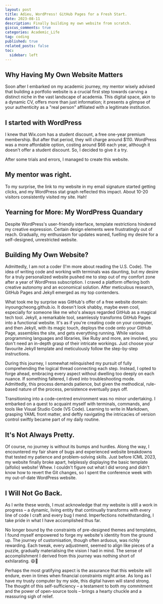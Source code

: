 ```yaml
---
layout: post
title: Adieu, WordPress! GitHub Pages for a Fresh Start. 
date: 2023-08-11
description: Finally building my own website from scratch. 
giscus_comments: true
categories: Academic_Life
tag: coding
published: true
related_posts: false
toc:
  sidebar: left
---
```


## Why Having My Own Website Matters

Soon after I embarked on my academic journey, my mentor wisely advised that building a portfolio website is a crucial first step towards carving a distinct niche in the vast landscape of academia. This digital space, akin to a dynamic CV, offers more than just information; it presents a glimpse of your authenticity as a "real person" affiliated with a legitimate institution.

## I started with WordPress

I knew that Wix.com has a student discount, a free one-year premium membership. But after that period, they will charge around $110. WordPress was a more affordable option, costing around $66 each year, although it doesn't offer a student discount. So, I decided to give it a try.

After some trials and errors, I managed to create this website.


## My mentor was right.

To my surprise, the link to my website in my email signature started getting clicks, and my WordPress stat graph reflected this impact. About 10-20 visitors consistently visited my site. Hah!


## Yearning for More: My WordPress Quandary

Despite WordPress's user-friendly interface, template restrictions hindered my creative expression. Certain design elements were frustratingly out of reach. Gradually, my enthusiasm for updates waned, fuelling my desire for a self-designed, unrestricted website.

## Building My Own Website?

Admittedly, I am not a coder (I'm more about reading the U.S. Code). The idea of writing code and working with terminals was daunting, but my desire for a truly personalized website pushed me to step out of my comfort zone after a year of WordPress subscription. I craved a platform offering both creative autonomy and an economical solution. After meticulous research, GitHub Pages and Jekyll emerged as my top contenders.

What took me by surprise was GitHub's offer of a free website domain: inyoungcheong.github.io. It doesn't look shabby, maybe even cool, especially for someone like me who's always regarded GitHub as a magical tech tool. Jekyll, a remarkable tool, seamlessly transforms GitHub Pages into a functional website. It's as if you're creating code on your computer, and then Jekyll, with its magic touch, deploys the code onto your GitHub Page, assembles the site, and gets everything running. While various programming languages and libraries, like Ruby and more, are involved, you don't need an in-depth grasp of their intricate workings. Just choose your favourite Jekyll template and meticulously follow the step-by-step instructions.

During this journey, I somewhat relinquished my pursuit of fully comprehending the logical thread connecting each step. Instead, I opted to forge ahead, embracing every aspect without dwelling too deeply on each nuance. If something faltered, I dived into troubleshooting mode. Admittedly, this process demands patience, but given the methodical, rule-based nature of the process, persistence eventually pays off.

Transitioning into a code-centred environment was no minor undertaking. I embarked on a quest to acquaint myself with terminals, commands, and tools like Visual Studio Code (VS Code). Learning to write in Markdown, grasping YAML front matter, and deftly navigating the intricacies of version control swiftly became part of my daily routine.

## It's Not Always Pretty.

Of course, no journey is without its bumps and hurdles. Along the way, I encountered my fair share of bugs and experienced website breakdowns that tested my patience and problem-solving skills. Just before ICML 2023, my website finally broke apart, helplessly displaying the basic template (alfolio) website! Whew. I couldn't figure out what I did wrong and didn't know how to revert the Git changes, so I spent the conference week with my out-of-date WordPress website.

## I Will Not Go Back.

As I write these words, I must acknowledge that my website is still a work in progress – a dynamic, living entity that continually transforms with every line of code I craft and every bug I mend. Imperfections notwithstanding, I take pride in what I have accomplished thus far.

No longer bound by the constraints of pre-designed themes and templates, I found myself empowered to forge my website's identity from the ground up. The journey of customisation, though often arduous, was richly rewarding. Each tweak, every adjustment, seemed to align like pieces of a puzzle, gradually materialising the vision I had in mind. The sense of accomplishment I derived from this journey was nothing short of exhilarating. 😄🌟

Perhaps the most gratifying aspect is the assurance that this website will endure, even in times when financial constraints might arise. As long as I have my trusty computer by my side, this digital haven will stand strong. The thought of this self-sufficiency – a testament to both my commitment and the power of open-source tools – brings a hearty chuckle and a reassuring sigh of relief.

